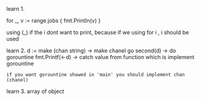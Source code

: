 learn 1.

for _, v := range jobs {
       fmt.Println(v)
   }

   using (_) if the i dont want to print, because if we using for i , i should be used


 learn 2.
     d := make (chan string) -> make chanel
     go second(d) -> do gorountine
     fmt.Printf(<-d) -> catch value from function which is implement gorountine

    if you want gorountine showed in 'main' you should implement chan (chanel)

 learn 3. array of object


